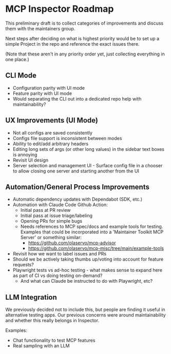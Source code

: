 # MCP Inspector Roadmap

This preliminary draft is to collect categories of improvements and discuss them with the maintainers group.

Next steps after deciding on what is highest priority would be to set up a simple Project in the repo and reference the exact issues there.

(Note that these aren't in any priority order yet, just collecting everything in one place.)

## CLI Mode

- Configuration parity with UI mode
- Feature parity with UI mode
- Would separating the CLI out into a dedicated repo help with maintainability?

## UX Improvements (UI Mode)

- Not all configs are saved consistently
- Configs file support is inconsistent between modes
- Ability to edit/add arbitrary headers
- Editing long sets of args (or other long values) in the sidebar text boxes is annoying
- Revisit UI design
- Server selection and management UI - Surface config file in a chooser to allow closing one server and starting another from the UI

## Automation/General Process Improvements

- Automatic dependency updates with Dependabot (SDK, etc.)
- Automation with Claude Code Github Action:
    - Initial pass at PR review
    - Initial pass at issue triage/labeling
    - Opening PRs for simple bugs
    - Needs references to MCP spec/docs and example tools for testing.  Examples that could be incorporated into a 'Maintainer Toolkit MCP Server' or something similar:
        - https://github.com/olaservo/mcp-advisor
        - https://github.com/olaservo/mcp-misc/tree/main/example-tools
- Revisit how we want to label issues and PRs
- Should we be actively taking thumbs up/voting into account for feature requests?
- Playwright tests vs ad-hoc testing - what makes sense to expand here as part of CI vs doing testing on-demand?
    - And what can Claude be instructed to do with Playwright, etc?

## LLM Integration

We previously decided not to include this, but people are finding it useful in alternative testing apps. Our previous concerns were around maintainability and whether this really belongs in Inspector.

Examples:
- Chat functionality to test MCP features
- Real sampling with an LLM

